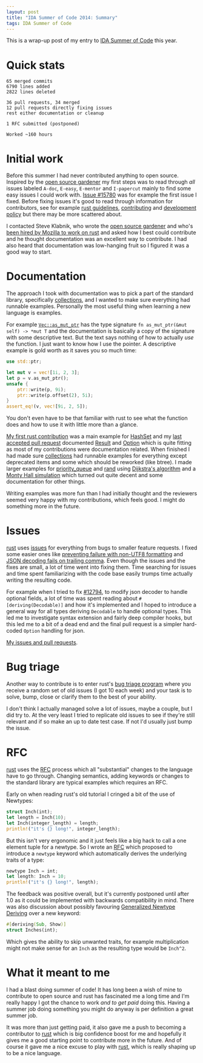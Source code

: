 ```yaml
---
layout: post
title: "IDA Summer of Code 2014: Summary"
tags: IDA Summer of Code
---
```


This is a wrap-up post of my entry to [IDA Summer of Code][] this year.

# Quick stats

```
65 merged commits
6790 lines added
2822 lines deleted

36 pull requests, 34 merged
12 pull requests directly fixing issues
rest either documentation or cleanup

1 RFC submitted (postponed)

Worked ~160 hours
```

# Initial work

Before this summer I had never contributed anything to open source. Inspired by the [open source gardener][] my first steps was to read through *all* issues labeled `A-doc`, `E-easy`, `E-mentor` and `I-papercut` mainly to find some easy issues I could work with. [Issue #15780][] was for example the first issue I fixed. Before fixing issues it's good to read through information for contributors, see for example [rust guidelines][], [contributing][] and [development policy][] but there may be more scattered about.

I contacted Steve Klabnik, who wrote the [open source gardener][] and who's [been hired by Mozilla to work on rust][steve-rust-doc] and asked how I best could contribute and he thought documentation was an excellent way to contribute. I had also heard that documentation was low-hanging fruit so I figured it was a good way to start.

[collections]: http://doc.rust-lang.org/collections/index.html "rust std::collections"
[My first rust contribution]: /blog/2014/07/19/my_first_rust_contribution/ "My first rust contribution"
[steve-rust-doc]: http://words.steveklabnik.com/rusts-documentation-is-about-to-drastically-improve "steveklabnik rust documentation"
[Issue #15780]: https://github.com/rust-lang/rust/issues/15780 "rust issue #15780"
[rust guidelines]: https://github.com/rust-lang/rust-guidelines "rust guidelines"
[contributing]: https://github.com/rust-lang/rust/blob/master/CONTRIBUTING.md "rust contributing"
[development policy]: https://github.com/rust-lang/rust/wiki/Note-development-policy "rust development policy"
[open source gardener]: http://words.steveklabnik.com/how-to-be-an-open-source-gardener
[IDA Summer of Code]: /blog/2014/06/11/isoc "IDA Summer of Code"


# Documentation

The approach I took with documentation was to pick a part of the standard library, specifically [collections][], and I wanted to make sure everything had runnable examples. Personally the most useful thing when learning a new language is examples.

For example [`Vec::as_mut_ptr`][as_mut_ptr] has the type signature `fn as_mut_ptr(&mut self) -> *mut T` and the documentation is basically a copy of the signature with some descriptive text. But the text says nothing of how to actually *use* the function. I just want to know how I use the pointer. A descriptive example is gold worth as it saves you so much time:

```rust
use std::ptr;

let mut v = vec![1i, 2, 3];
let p = v.as_mut_ptr();
unsafe {
    ptr::write(p, 9i);
    ptr::write(p.offset(2), 5i);
}
assert_eq!(v, vec![9i, 2, 5]);
```

You don't even have to be that familiar with rust to see what the function does and how to use it with little more than a glance.

[as_mut_ptr]: http://doc.rust-lang.org/collections/vec/struct.Vec.html#method.as_mut_ptr "Vec::as_mut_ptr"

[My first rust contribution][] was a main example for [HashSet][] and my [last accepted pull request][result-option-PR] documented [Result][] and [Option][] which is quite fitting as most of my contributions were documentation related. When finished I had made sure [collections][] had runnable examples for everything except deprecated items and some which should be reworked (like btree). I made larger examples for [priority_queue][] and [rand][] using [Dijkstra's algorithm][dijkstra] and a [Monty Hall simulation][] which turned out quite decent and some documentation for other things.

Writing examples was more fun than I had initially thought and the reviewers seemed very happy with my contributions, which feels good. I might do something more in the future.

[Monty Hall simulation]: /blog/2014/07/30/monty_hall/ "Monty Hall simulation"
[dijkstra]: /blog/2014/07/23/dijkstras_algorithm/ "Dijkstra's Algorithm"
[rand]: http://doc.rust-lang.org/std/rand/index.html "std::rand"
[priority_queue]: http://doc.rust-lang.org/std/collections/priority_queue/index.html "std::collections::priority_queue"
[HashSet]: http://doc.rust-lang.org/std/collections/struct.HashSet.html "std::collections::HashSet"
[result-option-PR]: https://github.com/rust-lang/rust/pull/17339 "doc: Method examples for Result and Option #17339"
[Result]: http://doc.rust-lang.org/std/result/enum.Result.html "std::result::Result"
[Option]: http://doc.rust-lang.org/std/option/enum.Option.html "std::option::Option"


# Issues

[rust][] uses [issues][] for everything from bugs to smaller feature requests. I fixed some easier ones like [preventing failure with non-UTF8 formatting][#16877] and [JSON decoding fails on trailing comma][#16945]. Even though the issues and the fixes are small, a lot of time went into fixing them. Time searching for issues and time spent familiarizing with the code base easily trumps time actually writing the resulting code.

For example when I tried to fix [#12794][], to modify json decoder to handle optional fields, a lot of time was spent reading about `#[deriving(Decodable)]` and how it's implemented and I hoped to introduce a general way for all types deriving `Decodable` to handle optional types. This led me to investigate syntax extension and fairly deep compiler hooks, but this led me to a bit of a dead end and the final pull request is a simpler hard-coded `Option` handling for json.

[My issues and pull requests][author:treeman].

[#12794]: https://github.com/rust-lang/rust/issues/12794 "Modify Json Decoder to handle missing/optional Json fields if mapped to Option #12794"
[author:treeman]: https://github.com/rust-lang/rust/pulls?q=author%3Atreeman+ "rust author:treeman"
[#16945]: https://github.com/rust-lang/rust/issues/16945 "JSON decoding fails on trailing comma #16945"
[#16877]: https://github.com/rust-lang/rust/issues/16877 "failure with non-UTF8 formatting leads to hard-to-debug error #16877"

[rust]: http://rust-lang.org/ "rust"
[issues]: https://github.com/rust-lang/rust/issues "rust issues"


# Bug triage

Another way to contribute is to enter rust's [bug triage program][] where you receive a random set of old issues (I got 10 each week) and your task is to solve, bump, close or clarify them to the best of your ability.

I don't think I actually managed solve a lot of issues, maybe a couple, but I did try to. At the very least I tried to replicate old issues to see if they're still relevant and if so make an up to date test case. If not I'd usually just bump the issue.

[bug triage program]: http://www.reddit.com/r/rust/comments/1w10ip/bug_triage_program/ "rust bug triage program"


# RFC

[rust][] uses the [RFC][] process which all "substantial" changes to the language have to go through. Changing semantics, adding keywords or changes to the standard library are typical examples which requires an RFC.

Early on when reading rust's old tutorial I cringed a bit of the use of Newtypes:

```rust
struct Inch(int);
let length = Inch(10);
let Inch(integer_length) = length;
println!("it's {} long!", integer_length);
```

But this isn't very ergonomic and it just feels like a big hack to call a one element tuple for a newtype. So I wrote an [RFC][newtype-RFC] which proposed to introduce a `newtype` keyword which automatically derives the underlying traits of a type:

```rust
newtype Inch = int;
let length: Inch = 10;
println!("it's {} long!", length);
```

The feedback was positive overall, but it's currently postponed until after 1.0 as it could be implemented with backwards compatibility in mind. There was also discussion about possibly favouring [Generalized Newtype Deriving][GND] over a new keyword:

```rust
#[deriving(Sub, Show)]
struct Inches(int);
```

Which gives the ability to skip unwanted traits, for example multiplication might not make sense for an `Inch` as the resulting type would be `Inch^2`.

[RFC]: https://github.com/rust-lang/rfcs "rust RFCs"
[newtype-RFC]: https://github.com/rust-lang/rfcs/pull/186 "Introduce a newtype keyword. #186"
[GND]: https://www.haskell.org/ghc/docs/7.8.1/html/users_guide/deriving.html#newtype-deriving "Generalized Newtype Deriving"


# What it meant to me

I had a blast doing summer of code! It has long been a wish of mine to contribute to open source and rust has fascinated me a long time and I'm really happy I got the chance to work *and to get paid* doing this. Having a summer job doing something you might do anyway is per definition a great summer job.

It was more than just getting paid, it also gave me a push to becoming a contributor to [rust][] which is big confidence boost for me and hopefully it gives me a good starting point to contribute more in the future. And of course it gave me a nice excuse to play with [rust][], which is really shaping up to be a nice language.
